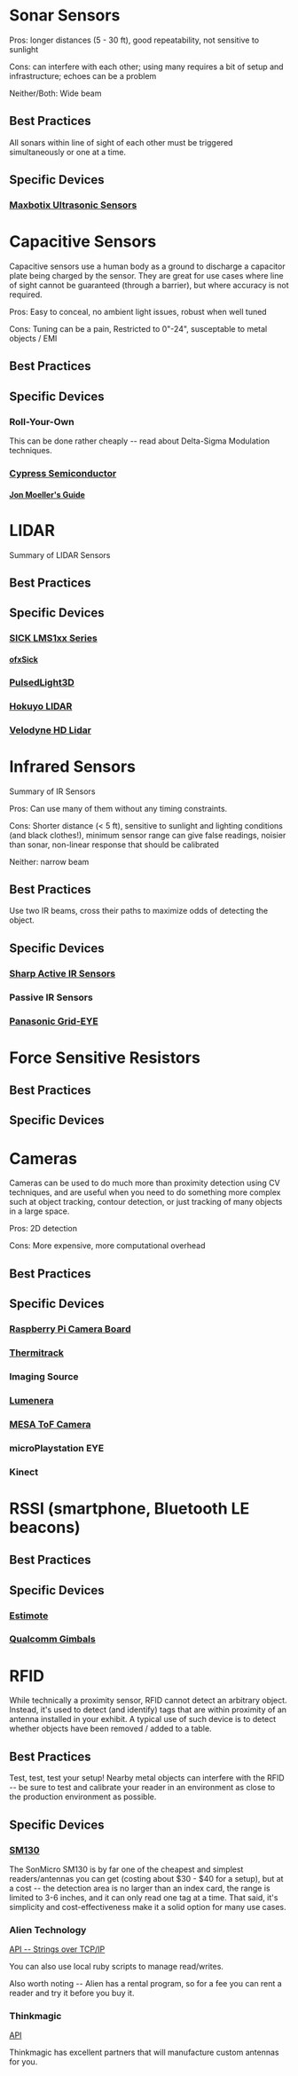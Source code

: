 # Sonar Sensors

Pros: longer distances (5 - 30 ft), good repeatability, not sensitive to sunlight

Cons: can interfere with each other; using many requires a bit of setup and infrastructure; echoes can be a problem

Neither/Both: Wide beam

## Best Practices

All sonars within line of sight of each other must be triggered simultaneously or one at a time.

## Specific Devices

### [Maxbotix Ultrasonic Sensors](http://www.maxbotix.com/Ultrasonic_Sensors/MB1000.htm)

# Capacitive Sensors

Capacitive sensors use a human body as a ground to discharge a capacitor plate being charged by the sensor.  They are great for use cases where line of sight cannot be guaranteed (through a barrier), but where accuracy is not required.

Pros: Easy to conceal, no ambient light issues, robust when well tuned

Cons: Tuning can be a pain, Restricted to 0"-24", susceptable to metal objects / EMI

## Best Practices
## Specific Devices

### Roll-Your-Own
This can be done rather cheaply -- read about Delta-Sigma Modulation techniques.

### [Cypress Semiconductor](http://www.cypress.com/capsense/?source=CY-ENG-HEADER)

#### [Jon Moeller's Guide](http://freesoc.net/)


# LIDAR

Summary of LIDAR Sensors

## Best Practices
## Specific Devices

### [SICK LMS1xx Series](http://www.sick.com/group/EN/home/products/product_news/laser_measurement_systems/Pages/lms100.aspx)

#### [ofxSick](https://github.com/ZigelbaumCoelho/ofxSick)

### [PulsedLight3D](http://pulsedlight3d.com/)

### [Hokuyo LIDAR](https://www.hokuyo-aut.jp/02sensor/index.html#scanner)

### [Velodyne HD Lidar](http://velodynelidar.com/lidar/hdlproducts/hdl64e.aspx)

# Infrared Sensors
Summary of IR Sensors

Pros: Can use many of them without any timing constraints.

Cons: Shorter distance (< 5 ft), sensitive to sunlight and lighting conditions (and black clothes!), minimum sensor range can give false readings, noisier than sonar, non-linear response that should be calibrated

Neither: narrow beam

## Best Practices

Use two IR beams, cross their paths to maximize odds of detecting the object.

## Specific Devices

### [Sharp Active IR Sensors](http://www.sharpsma.com/webfm_send/1208)
### Passive IR Sensors
### [Panasonic Grid-EYE](https://eewiki.net/display/projects/Panasonic+GridEYE+Breakout+Board+and+GUI)


# Force Sensitive Resistors

## Best Practices
## Specific Devices

# Cameras

Cameras can be used to do much more than proximity detection using CV techniques, and are useful when you need to do something more complex such at object tracking, contour detection, or just tracking of many objects in a large space.

Pros: 2D detection

Cons: More expensive, more computational overhead


## Best Practices
## Specific Devices

### [Raspberry Pi Camera Board](https://www.adafruit.com/products/1367)
### [Thermitrack](http://www.thermitrack.com/)
### Imaging Source
### [Lumenera](http://www.lumenera.com/products/surveillance-cameras/index.php)
### [MESA ToF Camera](http://www.mesa-imaging.ch/home/)
### microPlaystation EYE
### Kinect

# RSSI (smartphone, Bluetooth LE beacons)

## Best Practices
## Specific Devices

### [Estimote](http://estimote.com/)
### [Qualcomm Gimbals](http://www.gimbal.com/)

#  RFID

While technically a proximity sensor, RFID cannot detect an arbitrary object.  Instead, it's used to detect (and identify) tags that are within proximity of an antenna installed in your exhibit.  A typical use of such device is to detect whether objects have been removed / added to a table.

## Best Practices
Test, test, test your setup!  Nearby metal objects can interfere with the RFID -- be sure to test and calibrate your reader in an environment as close to the production environment as possible.

## Specific Devices

### [SM130](http://www.sonmicro.com/en/index.php?option=com_content&view=article&id=57&Itemid=70)

The SonMicro SM130 is by far one of the cheapest and simplest readers/antennas you can get (costing about $30 - $40 for a setup), but at a cost -- the detection area is no larger than an index card, the range is limited to 3-6 inches, and it can only read one tag at a time. That said, it's simplicity and cost-effectiveness make it a solid option for many use cases.

### Alien Technology

[API  -- Strings over TCP/IP](http://www.htz.com.tw/products/9800/manual/Reader%20Interface.pdf)

You can also use local ruby scripts to manage read/writes.

Also worth noting -- Alien has a rental program, so for a fee you can rent a reader and try it before you buy it.

### Thinkmagic

[API](http://www.thingmagic.com/images/stories/publicuserguides/MercuryAPI_ProgrammerGuide_Aug12.pdf)

Thinkmagic has excellent partners that will manufacture custom antennas for you.
